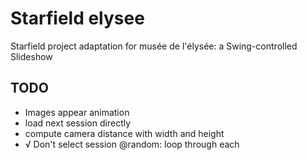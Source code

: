 # Starfield elysee
Starfield project adaptation for musée de l'élysée: a Swing-controlled Slideshow

## TODO
- Images appear animation
- load next session directly
- compute camera distance with width and height
- √ Don't select session @random: loop through each